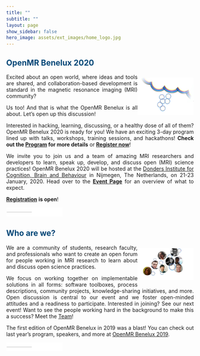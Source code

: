 ```yaml
---
title: ""
subtitle: ""
layout: page
show_sidebar: false
hero_image: assets/ext_images/home_logo.jpg
---
```


<style>
img {
  width: 30%;
  height: auto;
  display: inline-block;
}
</style>

<a name="top"></a>
## <span style="color:#004777"> OpenMR Benelux 2020 </span> 

<img style="float: right;" src="assets/ext_images/side-column-openmr2020.jpg" width="400" height="80" vspace="10px">

<p><div style="text-align: justify">Excited about an open world, where ideas and tools are shared, and collaboration-based development is standard in the magnetic resonance imaging (MRI) community?</div></p> 
<p><div style="text-align: justify">Us too! And that is what the OpenMR Benelux is all about. Let’s open up this discussion!</div></p>
<p><div style="text-align: justify">Interested in hacking, learning, discussing, or a healthy dose of all of them? OpenMR Benelux 2020 is ready for you! We have an exciting 3-day program lined up with talks, workshops, training sessions, and hackathons! <b>Check out the <a href="./page-program">Program</a> for more details</b> or <a href="./page-registration"><b>Register now</b></a>!</div></p>
<p><div style="text-align: justify">We invite you to join us and a team of amazing MRI researchers and developers to learn, speak up, develop, and discuss open (MRI) science practices! OpenMR Benelux 2020 will be hosted at the <a href="https://www.ru.nl/donders/">Donders Institute for Cognition, Brain and Behaviour</a> in Nijmegen, The Netherlands, on 21-23 January, 2020. Head over to the <a href="./page-openmrb-2020"><b>Event Page</b></a> for an overview of what to expect.</div></p>
<p><div style="text-align: justify"><a href="./page-registration"><b>Registration</b></a> <b>is open</b>!</div></p>

<img src="assets/ext_images/post_separator.png" alt="text"> 

## <span style="color:#004777"> Who are we? </span>  

<img style="float: right;" src="assets/ext_images/side-column-team.jpg" width="390" height="80" vspace="10px">

<p><div style="text-align: justify">We are a community of students, research faculty, and professionals who want to create an open forum for people working in MRI research to learn about and discuss open science practices.</div></p> 
<p><div style="text-align: justify">We focus on working together on implementable solutions in all forms: software toolboxes, process descriptions, community projects, knowledge-sharing initiatives, and more. Open discussion is central to our event and we foster open-minded attitudes and a readiness to participate. Interested in joining? See our next event! Want to see the people working hard in the background to make this a success? Meet the <a href="./page-team">Team</a>!</div></p> 
<p><div style="text-align: justify">The first edition of OpenMR Benelux in 2019 was a blast! You can check out last year’s program, speakers, and more at <a href="https://openmrbenelux.github.io/openmrb2019/">OpenMR Benelux 2019</a>.</div></p> 

<img src="assets/ext_images/post_separator.png" alt="text">
<br>
<a href="../index#top"><i class="fas fa-arrow-alt-circle-up" style="position: relative; top: -3px; text-indent: 0px; vertical-align: middle; color:#004777;"></i></a>
